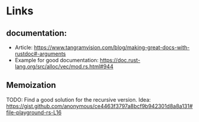 # Links

## documentation:

- Article: https://www.tangramvision.com/blog/making-great-docs-with-rustdoc#-arguments
- Example for good documentation: https://doc.rust-lang.org/src/alloc/vec/mod.rs.html#944

## Memoization

TODO: Find a good solution for the recursive version.
Idea: https://gist.github.com/anonymous/ce4463f3797a8bcf9b942301d8a8a131#file-playground-rs-L16
